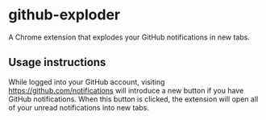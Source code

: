 # github-exploder
A Chrome extension that explodes your GitHub notifications in new tabs.

## Usage instructions

While logged into your GitHub account, visiting https://github.com/notifications will introduce a new button if you have GitHub notifications. When this button is clicked, the extension will open all of your unread notifications into new tabs.
